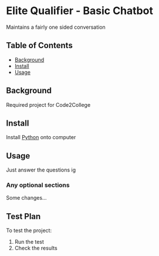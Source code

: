 # Elite Qualifier - Basic Chatbot
Maintains a fairly one sided conversation

## Table of Contents
- [Background](#background)
- [Install](#install)
- [Usage](#usage)

## Background
Required project for Code2College

## Install
Install [Python](https://www.python.org/) onto computer


## Usage
Just answer the questions ig

### Any optional sections
Some changes...

## Test Plan

To test the project:

1.  Run the test
2.  Check the results
